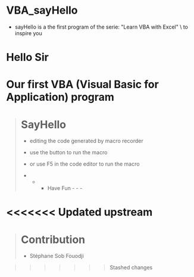 # VBA_sayHello

- sayHello is a the first program of the serie: "Learn VBA with Excel" \ to inspire you

# Hello Sir

# Our first VBA (Visual Basic for Application) program

>
> # SayHello
>
> - editing the code generated by macro recorder
> 
> - use the button to run the macro
>
> - or use F5 in the code editor to run the macro
>
> - - - Have Fun - - -
>


<<<<<<< Updated upstream
=======
>
> # Contribution
> 
> - Stéphane Sob Fouodji
>

>>>>>>> Stashed changes

